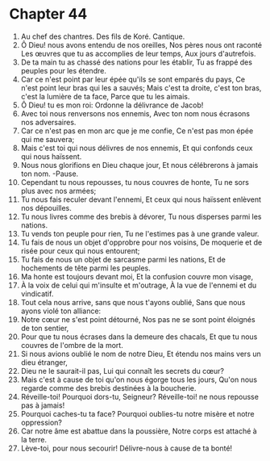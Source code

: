 # Chapter 44

1. Au chef des chantres. Des fils de Koré. Cantique.
2. Ô Dieu! nous avons entendu de nos oreilles, Nos pères nous ont raconté Les œuvres que tu as accomplies de leur temps, Aux jours d'autrefois.
3. De ta main tu as chassé des nations pour les établir, Tu as frappé des peuples pour les étendre.
4. Car ce n'est point par leur épée qu'ils se sont emparés du pays, Ce n'est point leur bras qui les a sauvés; Mais c'est ta droite, c'est ton bras, c'est la lumière de ta face, Parce que tu les aimais.
5. Ô Dieu! tu es mon roi: Ordonne la délivrance de Jacob!
6. Avec toi nous renversons nos ennemis, Avec ton nom nous écrasons nos adversaires.
7. Car ce n'est pas en mon arc que je me confie, Ce n'est pas mon épée qui me sauvera;
8. Mais c'est toi qui nous délivres de nos ennemis, Et qui confonds ceux qui nous haïssent.
9. Nous nous glorifions en Dieu chaque jour, Et nous célébrerons à jamais ton nom. -Pause.
10. Cependant tu nous repousses, tu nous couvres de honte, Tu ne sors plus avec nos armées;
11. Tu nous fais reculer devant l'ennemi, Et ceux qui nous haïssent enlèvent nos dépouilles.
12. Tu nous livres comme des brebis à dévorer, Tu nous disperses parmi les nations.
13. Tu vends ton peuple pour rien, Tu ne l'estimes pas à une grande valeur.
14. Tu fais de nous un objet d'opprobre pour nos voisins, De moquerie et de risée pour ceux qui nous entourent;
15. Tu fais de nous un objet de sarcasme parmi les nations, Et de hochements de tête parmi les peuples.
16. Ma honte est toujours devant moi, Et la confusion couvre mon visage,
17. À la voix de celui qui m'insulte et m'outrage, À la vue de l'ennemi et du vindicatif.
18. Tout cela nous arrive, sans que nous t'ayons oublié, Sans que nous ayons violé ton alliance:
19. Notre cœur ne s'est point détourné, Nos pas ne se sont point éloignés de ton sentier,
20. Pour que tu nous écrases dans la demeure des chacals, Et que tu nous couvres de l'ombre de la mort.
21. Si nous avions oublié le nom de notre Dieu, Et étendu nos mains vers un dieu étranger,
22. Dieu ne le saurait-il pas, Lui qui connaît les secrets du cœur?
23. Mais c'est à cause de toi qu'on nous égorge tous les jours, Qu'on nous regarde comme des brebis destinées à la boucherie.
24. Réveille-toi! Pourquoi dors-tu, Seigneur? Réveille-toi! ne nous repousse pas à jamais!
25. Pourquoi caches-tu ta face? Pourquoi oublies-tu notre misère et notre oppression?
26. Car notre âme est abattue dans la poussière, Notre corps est attaché à la terre.
27. Lève-toi, pour nous secourir! Délivre-nous à cause de ta bonté!

